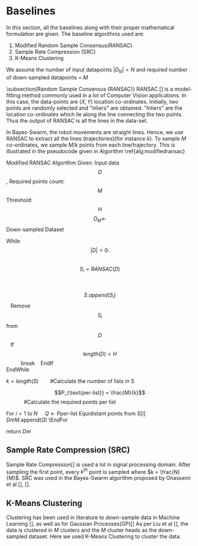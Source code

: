 # Baselines
In this section, all the baselines along with their proper mathematical formulation are given. The baseline algorithms used are:

 1. Modified Random Sample Consensus(RANSAC)
 2. Sample Rate Compression (SRC)
 3. K-Means Clustering

We assume the number of input datapoints $|D_N| = N$ and required number of down-sampled datapoints = $M$

\subsection{Random Sample Consensus (RANSAC)}
RANSAC [] is a model-fitting method commonly used in a lot of Computer Vision applications. In this case, the data-points are $(X, Y)$ location co-ordinates. Initially, two points are randomly selected and "inliers" are obtained. "Inliers" are the location co-ordinates which lie along the line connecting the two points. Thus the output of RANSAC is all the lines in the data-set. 

In Bayes-Swarm, the robot movements are straight lines. Hence, we use RANSAC to extract all the lines (trajectories)(for instance $k$). To sample $M$ co-ordinates, we sample $M/k$ points from each line/trajectory. This is illustrated in the pseudocode given in Algorithm \ref{alg:modifiedransac} 

Modified RANSAC Algorithm
Given: Input data $$D$$, Required points count: $$M$$
Threshold: $$H$$
$$D_M \gets$$ Down-sampled Dataset

While  $$|D |> 0 :$$
&nbsp;&nbsp;    $$S_i =  RANSAC(D) $$  
&nbsp;&nbsp;    $$S.append(S_i)$$
&nbsp;&nbsp;    Remove $$S_i$$ from $$D$$
&nbsp;&nbsp;    If $$length(D) < H$$ 
&nbsp;&nbsp;&nbsp;&nbsp;&nbsp;&nbsp;&nbsp;&nbsp;&nbsp;&nbsp;break
&nbsp;&nbsp;    EndIf    
EndWhile

$k = length(S)$	&nbsp;&nbsp;&nbsp;&nbsp;&nbsp;&nbsp;&nbsp;#Calculate the number of lists in  S

$$P_{\text{per-list}} = \frac{M}{k}$$&nbsp;&nbsp;&nbsp;&nbsp;&nbsp;&nbsp;&nbsp;&nbsp;&nbsp;&nbsp;&nbsp;&nbsp;#Calculate the required points per list

For $i = 1$ to $N$
 &nbsp;&nbsp;&nbsp;    $Q$ $\gets$ $P{\text{per-list}}$ Equidistant points from $S[i]$
&nbsp;&nbsp;&nbsp;    $DmM$.append($Q$)
\EndFor

return  $Dm$

## Sample Rate Compression (SRC)
Sample Rate Compression[] is used a lot in signal processing domain. After sampling the first point, every $k^{th}$ point is sampled where $k = \frac{N}{M}$. SRC was used in the Bayes-Swarm algorithm proposed by Ghassemi et al [], []. 

## K-Means Clustering
Clustering has been used in literature to down-sample data in Machine Learning [], as well as for Gaussian Processes(GP)[] As per Liu et al [], the data is clustered in $M$ clusters and the $M$ cluster heads as the down-sampled dataset. Here we used K-Means Clustering to cluster the data.
